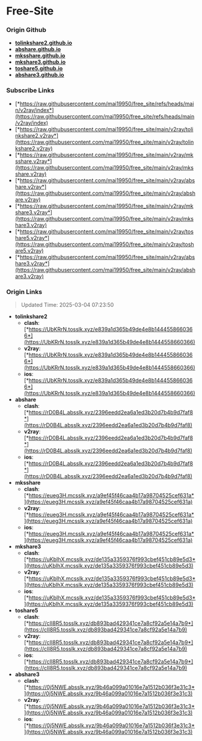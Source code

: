 # Free-Site

### Origin Github

- [**tolinkshare2.github.io**](https://github.com/tolinkshare2/tolinkshare2.github.io)
- [**abshare.github.io**](https://github.com/abshare/abshare.github.io)
- [**mksshare.github.io**](https://github.com/mksshare/mksshare.github.io)
- [**mkshare3.github.io**](https://github.com/mkshare3/mkshare3.github.io)
- [**toshare5.github.io**](https://github.com/toshare5/toshare5.github.io)
- [**abshare3.github.io**](https://github.com/abshare3/abshare3.github.io)

### Subscribe Links

- [*https://raw.githubusercontent.com/mai19950/free_site/refs/heads/main/v2ray/index*](https://raw.githubusercontent.com/mai19950/free_site/refs/heads/main/v2ray/index)
- [*https://raw.githubusercontent.com/mai19950/free_site/main/v2ray/tolinkshare2.v2ray*](https://raw.githubusercontent.com/mai19950/free_site/main/v2ray/tolinkshare2.v2ray)
- [*https://raw.githubusercontent.com/mai19950/free_site/main/v2ray/mksshare.v2ray*](https://raw.githubusercontent.com/mai19950/free_site/main/v2ray/mksshare.v2ray)
- [*https://raw.githubusercontent.com/mai19950/free_site/main/v2ray/abshare.v2ray*](https://raw.githubusercontent.com/mai19950/free_site/main/v2ray/abshare.v2ray)
- [*https://raw.githubusercontent.com/mai19950/free_site/main/v2ray/mkshare3.v2ray*](https://raw.githubusercontent.com/mai19950/free_site/main/v2ray/mkshare3.v2ray)
- [*https://raw.githubusercontent.com/mai19950/free_site/main/v2ray/toshare5.v2ray*](https://raw.githubusercontent.com/mai19950/free_site/main/v2ray/toshare5.v2ray)
- [*https://raw.githubusercontent.com/mai19950/free_site/main/v2ray/abshare3.v2ray*](https://raw.githubusercontent.com/mai19950/free_site/main/v2ray/abshare3.v2ray)

### Origin Links

> Updated Time: 2025-03-04 07:23:50

- **tolinkshare2**
  - **clash**: [*https://UbKRrN.tosslk.xyz/e839a1d365b49de4e8b1444558660366*](https://UbKRrN.tosslk.xyz/e839a1d365b49de4e8b1444558660366)
  - **v2ray**: [*https://UbKRrN.tosslk.xyz/e839a1d365b49de4e8b1444558660366*](https://UbKRrN.tosslk.xyz/e839a1d365b49de4e8b1444558660366)
  - **ios**: [*https://UbKRrN.tosslk.xyz/e839a1d365b49de4e8b1444558660366*](https://UbKRrN.tosslk.xyz/e839a1d365b49de4e8b1444558660366)
- **abshare**
  - **clash**: [*https://rD0B4L.absslk.xyz/2396eedd2ea6a1ed3b20d7b4b9d7faf8*](https://rD0B4L.absslk.xyz/2396eedd2ea6a1ed3b20d7b4b9d7faf8)
  - **v2ray**: [*https://rD0B4L.absslk.xyz/2396eedd2ea6a1ed3b20d7b4b9d7faf8*](https://rD0B4L.absslk.xyz/2396eedd2ea6a1ed3b20d7b4b9d7faf8)
  - **ios**: [*https://rD0B4L.absslk.xyz/2396eedd2ea6a1ed3b20d7b4b9d7faf8*](https://rD0B4L.absslk.xyz/2396eedd2ea6a1ed3b20d7b4b9d7faf8)
- **mksshare**
  - **clash**: [*https://eueg3H.mcsslk.xyz/a9ef45f46caa4b17a98704525cef631a*](https://eueg3H.mcsslk.xyz/a9ef45f46caa4b17a98704525cef631a)
  - **v2ray**: [*https://eueg3H.mcsslk.xyz/a9ef45f46caa4b17a98704525cef631a*](https://eueg3H.mcsslk.xyz/a9ef45f46caa4b17a98704525cef631a)
  - **ios**: [*https://eueg3H.mcsslk.xyz/a9ef45f46caa4b17a98704525cef631a*](https://eueg3H.mcsslk.xyz/a9ef45f46caa4b17a98704525cef631a)
- **mkshare3**
  - **clash**: [*https://uKbIhX.mcsslk.xyz/de135a3359376f993cbef451cb89e5d3*](https://uKbIhX.mcsslk.xyz/de135a3359376f993cbef451cb89e5d3)
  - **v2ray**: [*https://uKbIhX.mcsslk.xyz/de135a3359376f993cbef451cb89e5d3*](https://uKbIhX.mcsslk.xyz/de135a3359376f993cbef451cb89e5d3)
  - **ios**: [*https://uKbIhX.mcsslk.xyz/de135a3359376f993cbef451cb89e5d3*](https://uKbIhX.mcsslk.xyz/de135a3359376f993cbef451cb89e5d3)
- **toshare5**
  - **clash**: [*https://cII8R5.tosslk.xyz/db893bad429341ce7a8cf92a5e14a7b9*](https://cII8R5.tosslk.xyz/db893bad429341ce7a8cf92a5e14a7b9)
  - **v2ray**: [*https://cII8R5.tosslk.xyz/db893bad429341ce7a8cf92a5e14a7b9*](https://cII8R5.tosslk.xyz/db893bad429341ce7a8cf92a5e14a7b9)
  - **ios**: [*https://cII8R5.tosslk.xyz/db893bad429341ce7a8cf92a5e14a7b9*](https://cII8R5.tosslk.xyz/db893bad429341ce7a8cf92a5e14a7b9)
- **abshare3**
  - **clash**: [*https://0j5NWE.absslk.xyz/9b46a099a01016e7a1512b036f3e31c3*](https://0j5NWE.absslk.xyz/9b46a099a01016e7a1512b036f3e31c3)
  - **v2ray**: [*https://0j5NWE.absslk.xyz/9b46a099a01016e7a1512b036f3e31c3*](https://0j5NWE.absslk.xyz/9b46a099a01016e7a1512b036f3e31c3)
  - **ios**: [*https://0j5NWE.absslk.xyz/9b46a099a01016e7a1512b036f3e31c3*](https://0j5NWE.absslk.xyz/9b46a099a01016e7a1512b036f3e31c3)
